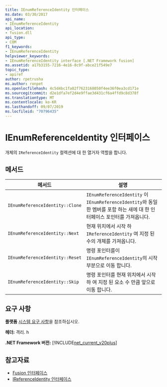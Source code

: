 ```yaml
---
title: IEnumReferenceIdentity 인터페이스
ms.date: 03/30/2017
api_name:
- IEnumReferenceIdentity
api_location:
- fusion.dll
api_type:
- COM
f1_keywords:
- IEnumReferenceIdentity
helpviewer_keywords:
- IEnumReferenceIdentity interface [.NET Framework fusion]
ms.assetid: a17b3155-7216-4e16-8c9f-abce21f549e7
topic_type:
- apiref
author: rpetrusha
ms.author: ronpet
ms.openlocfilehash: 4c5d4bc1fa82f7623168050f4ee36f0ea3cd171e
ms.sourcegitcommit: d2e1dfa7ef2d4e9ffae3d431cf6a4ffd9c8d378f
ms.translationtype: MT
ms.contentlocale: ko-KR
ms.lasthandoff: 09/07/2019
ms.locfileid: "70796435"
---
```

# <a name="ienumreferenceidentity-interface"></a>IEnumReferenceIdentity 인터페이스
개체의 `IReferenceIdentity` 컬렉션에 대 한 열거자 역할을 합니다.  
  
## <a name="methods"></a>메서드  
  
|메서드|설명|  
|------------|-----------------|  
|`IEnumReferenceIdentity::Clone`|`IEnumReferenceIdentity` 이`IEnumReferenceIdentity`와 동일한 멤버를 포함 하는 새에 대 한 인터페이스 포인터를 가져옵니다.|  
|`IEnumReferenceIdentity::Next`|현재 위치에서 시작 하 `IReferenceIdentity` 여 지정 된 수의 개체를 가져옵니다.|  
|`IEnumReferenceIdentity::Reset`|명령 포인터를이 `IEnumReferenceIdentity`의 시작 부분으로 이동 합니다.|  
|`IEnumReferenceIdentity::Skip`|명령 포인터를 현재 위치에서 시작 하 여 지정 된 요소 수 만큼 앞으로 이동 합니다.|  
  
## <a name="requirements"></a>요구 사항  
 **플랫폼** [시스템 요구 사항](../../get-started/system-requirements.md)을 참조하십시오.  
  
 **헤더:** 격리. h  
  
 **.NET Framework 버전:** [!INCLUDE[net_current_v20plus](../../../../includes/net-current-v20plus-md.md)]  
  
## <a name="see-also"></a>참고자료

- [Fusion 인터페이스](fusion-interfaces.md)
- [IReferenceIdentity 인터페이스](ireferenceidentity-interface.md)
